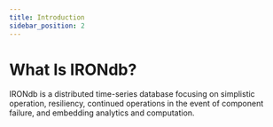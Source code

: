 ```yaml
---
title: Introduction
sidebar_position: 2
---
```


# What Is IRONdb?

IRONdb is a distributed time-series database focusing on simplistic operation, resiliency, continued operations in the event of component failure, and embedding analytics and computation.
